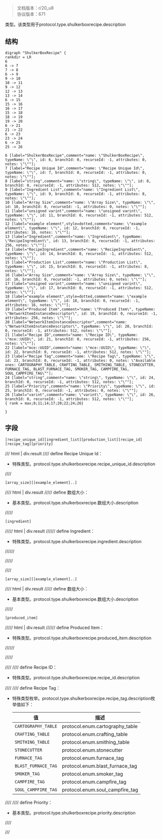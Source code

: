 # <!-- md:samp ShulkerBoxRecipe -->

> 文档版本：r/20_u8<br/>协议版本：671

<!-- md:samp ShulkerBoxRecipe -->类型。该类型用于protocol.type.shulkerboxrecipe.description

## 结构

```viz
digraph "ShulkerBoxRecipe" {
rankdir = LR
6
6 -> 7
7 -> 8
6 -> 9
9 -> 10
10 -> 11
9 -> 12
12 -> 13
13 -> 14
6 -> 15
15 -> 16
16 -> 17
15 -> 18
18 -> 19
19 -> 20
6 -> 21
21 -> 22
6 -> 23
23 -> 24
6 -> 25
25 -> 26

6 [label="ShulkerBoxRecipe",comment="name: \"ShulkerBoxRecipe\", typeName: \"\", id: 6, branchId: 0, recurseId: -1, attributes: 0, notes: \"\""];
7 [label="Recipe Unique Id",comment="name: \"Recipe Unique Id\", typeName: \"\", id: 7, branchId: 0, recurseId: -1, attributes: 0, notes: \"\""];
8 [label="string",comment="name: \"string\", typeName: \"\", id: 8, branchId: 0, recurseId: -1, attributes: 512, notes: \"\""];
9 [label="Ingredient List",comment="name: \"Ingredient List\", typeName: \"\", id: 9, branchId: 0, recurseId: -1, attributes: 8, notes: \"\""];
10 [label="Array Size",comment="name: \"Array Size\", typeName: \"\", id: 10, branchId: 0, recurseId: -1, attributes: 0, notes: \"\""];
11 [label="unsigned varint",comment="name: \"unsigned varint\", typeName: \"\", id: 11, branchId: 0, recurseId: -1, attributes: 512, notes: \"\""];
12 [label="example element",style=dotted,comment="name: \"example element\", typeName: \"\", id: 12, branchId: 0, recurseId: -1, attributes: 16, notes: \"\""];
13 [label="Ingredient",comment="name: \"Ingredient\", typeName: \"RecipeIngredient\", id: 13, branchId: 0, recurseId: -1, attributes: 256, notes: \"\""];
14 [label="RecipeIngredient",comment="name: \"RecipeIngredient\", typeName: \"\", id: 14, branchId: 0, recurseId: -1, attributes: 512, notes: \"\""];
15 [label="Production List",comment="name: \"Production List\", typeName: \"\", id: 15, branchId: 0, recurseId: -1, attributes: 8, notes: \"\""];
16 [label="Array Size",comment="name: \"Array Size\", typeName: \"\", id: 16, branchId: 0, recurseId: -1, attributes: 0, notes: \"\""];
17 [label="unsigned varint",comment="name: \"unsigned varint\", typeName: \"\", id: 17, branchId: 0, recurseId: -1, attributes: 512, notes: \"\""];
18 [label="example element",style=dotted,comment="name: \"example element\", typeName: \"\", id: 18, branchId: 0, recurseId: -1, attributes: 16, notes: \"\""];
19 [label="Produced Item",comment="name: \"Produced Item\", typeName: \"NetworkItemInstanceDescriptor\", id: 19, branchId: 0, recurseId: -1, attributes: 256, notes: \"\""];
20 [label="NetworkItemInstanceDescriptor",comment="name: \"NetworkItemInstanceDescriptor\", typeName: \"\", id: 20, branchId: 0, recurseId: -1, attributes: 512, notes: \"\""];
21 [label="Recipe ID",comment="name: \"Recipe ID\", typeName: \"mce::UUID\", id: 21, branchId: 0, recurseId: -1, attributes: 256, notes: \"\""];
22 [label="mce::UUID",comment="name: \"mce::UUID\", typeName: \"\", id: 22, branchId: 0, recurseId: -1, attributes: 512, notes: \"\""];
23 [label="Recipe Tag",comment="name: \"Recipe Tag\", typeName: \"\", id: 23, branchId: 0, recurseId: -1, attributes: 0, notes: \"Available ones: CARTOGRAPHY_TABLE, CRAFTING_TABLE, SMITHING_TABLE, STONECUTTER, FURNACE_TAG, BLAST_FURNACE_TAG, SMOKER_TAG, CAMPFIRE_TAG, SOUL_CAMPFIRE_TAG\""];
24 [label="string",comment="name: \"string\", typeName: \"\", id: 24, branchId: 0, recurseId: -1, attributes: 512, notes: \"\""];
25 [label="Priority",comment="name: \"Priority\", typeName: \"\", id: 25, branchId: 0, recurseId: -1, attributes: 0, notes: \"\""];
26 [label="varint",comment="name: \"varint\", typeName: \"\", id: 26, branchId: 0, recurseId: -1, attributes: 512, notes: \"\""];
{ rank = max;8;11;14;17;20;22;24;26}

}

```

## 字段

```title='ShulkerBoxRecipe'
[recipe_unique_id][ingredient_list][production_list][recipe_id][recipe_tag][priority]
```

/// html | div.result
//// define
Recipe Unique Id：[<!-- md:samp string -->](../types/string.md)

- 特殊类型。protocol.type.shulkerboxrecipe.recipe_unique_id.description


////
```title='Ingredient List'
[array_size][[example_element]..]
```

//// html | div.result
///// define
数组大小：<!-- md:samp unsigned varint -->

- 基本类型。protocol.type.shulkerboxrecipe.数组大小.description


/////
```title='示例元素'
[ingredient]
```

///// html | div.result
////// define
Ingredient：[<!-- md:samp RecipeIngredient -->](../types/recipeingredient.md)

- 特殊类型。protocol.type.shulkerboxrecipe.ingredient.description


//////

/////

////
```title='Production List'
[array_size][[example_element]..]
```

//// html | div.result
///// define
数组大小：<!-- md:samp unsigned varint -->

- 基本类型。protocol.type.shulkerboxrecipe.数组大小.description


/////
```title='示例元素'
[produced_item]
```

///// html | div.result
////// define
Produced Item：[<!-- md:samp NetworkItemInstanceDescriptor -->](../types/networkiteminstancedescriptor.md)

- 特殊类型。protocol.type.shulkerboxrecipe.produced_item.description


//////

/////

////
//// define
Recipe ID：[<!-- md:samp mce::UUID -->](../types/mce__uuid.md)

- 特殊类型。protocol.type.shulkerboxrecipe.recipe_id.description


////
//// define
Recipe Tag：[<!-- md:samp string -->](../types/string.md)

- 特殊类型枚举。protocol.type.shulkerboxrecipe.recipe_tag.description枚举值如下：

  |值|描述|
  |---|---|
  |`CARTOGRAPHY_TABLE`|protocol.enum.cartography_table|
  |`CRAFTING_TABLE`|protocol.enum.crafting_table|
  |`SMITHING_TABLE`|protocol.enum.smithing_table|
  |`STONECUTTER`|protocol.enum.stonecutter|
  |`FURNACE_TAG`|protocol.enum.furnace_tag|
  |`BLAST_FURNACE_TAG`|protocol.enum.blast_furnace_tag|
  |`SMOKER_TAG`|protocol.enum.smoker_tag|
  |`CAMPFIRE_TAG`|protocol.enum.campfire_tag|
  |`SOUL_CAMPFIRE_TAG`|protocol.enum.soul_campfire_tag|



////
//// define
Priority：<!-- md:samp varint -->

- 基本类型。protocol.type.shulkerboxrecipe.priority.description


////

///

